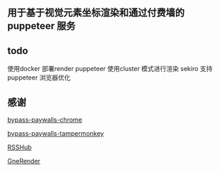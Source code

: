 



##  用于基于视觉元素坐标渲染和通过付费墙的puppeteer 服务



## todo 
使用docker 部署render
puppeteer 使用cluster 模式进行渲染
sekiro 支持
puppeteer 浏览器优化

## 感谢
[bypass-paywalls-chrome](https://github.com/iamadamdev/bypass-paywalls-chrome)

[bypass-paywalls-tampermonkey](https://github.com/LegeBeker/bypass-paywalls-tampermonkey)

[RSSHub](https://github.com/DIYgod/RSSHub)

[GneRender](https://github.com/GeneralNewsExtractor/GneRender)
